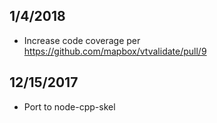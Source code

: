 ## 1/4/2018

- Increase code coverage per https://github.com/mapbox/vtvalidate/pull/9

## 12/15/2017

- Port to node-cpp-skel